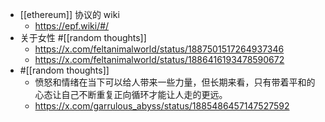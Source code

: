 - [[ethereum]] 协议的 wiki
	- https://epf.wiki/#/
- 关于女性 #[[random thoughts]]
	- https://x.com/feltanimalworld/status/1887501517264937346
	- https://x.com/feltanimalworld/status/1886416193478590672
- #[[random thoughts]]
	- 愤怒和情绪在当下可以给人带来一些力量，但长期来看，只有带着平和的心态让自己不断重复正向循环才能让人走的更远。
	- https://x.com/garrulous_abyss/status/1885486457147527592